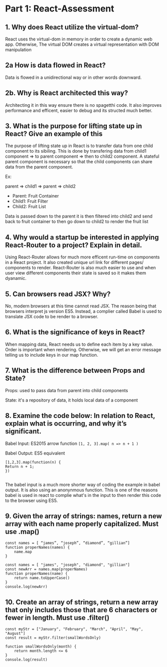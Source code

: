 # Part 1: React-Assessment
 
## 1. Why does React utilize the virtual-dom?
React uses the virtual-dom in memory in order to create a dynamic web app. Otherwise,
The virtual DOM creates a virtual representation with DOM manipulation
 
## 2a How is data flowed in React? 

Data is flowed in a unidirectional way or in other words downward.

## 2b. Why is React architected this way?
Architecting it in this way ensure there is no spagetthi code. It also improves performance and efficent, easier to debug and its structed much better.
 
## 3. What is the purpose for lifting state up in React? Give an example of this
The purpose of lifting state up in React is to transfer data from one child component to its sibiling. This is done by transfering data from child1 component => to parent component => then to child2 component. A stateful parent component is necessary so that the child components can share data from the parent component. 

Ex:

parent => child1 => parent => child2
- Parent: Fruit Container
- Child1: Fruit Filter
- Child2: Fruit List

Data is passed down to the parent it is then filtered into child2 and send back to fruit container to then go down to child2 to render the fruit list

 
## 4. Why would a startup be interested in applying React-Router to a project? Explain in detail.
Using React-Router allows for much more efficent run-time on components in a React project. It also created unique url link for different pages/ components to render. React-Router is also much easier to use and when user view different components their state is saved so it makes them dyanamic.

## 5. Can browsers read JSX? Why?
No, modern browsers at this time cannot read JSX. The reason being that browsers interpret js version ES5. Instead, a complier called Babel is used to translate JSX code to be render to a browser.
 
## 6. What is the significance of keys in React? 
When mapping data, React needs us to define each item by a key value. Order is important when rendering. Otherwise, we will get an error message telling us to include keys in our map function.
 
## 7. What is the difference between Props and State?
Props: used to pass data from parent into child components

State: it's a repository of data, it holds local data of a component
 
## 8. Examine the code below: In relation to React, explain what is occurring, and why it’s significant. 
 
Babel Input: ES2015 arrow function
`[1, 2, 3].map( n => n + 1 )`
 
Babel Output: ES5 equivalent
```
[1,2,3].map(function(n) {
Return n + 1;
})
 
```
The babel input is a much more shorter way of coding the example in babel output. It is also using an anonynmous function. This is one of the reasons babel is used in react to complie what's in the input to then render this code to the browser using ES5.

## 9. Given the array of strings: names, return a new array with each name properly capitalized. Must use .map() 
```
const names = [ “james”, “joseph”, “diamond”, “gillian”]
function properNames(names) {
    name.map
}
```


```
const names = [ "james", "joseph", "diamond", "gillian"]
const newArr = names.map(properNames)
function properNames(name) {
    return name.toUpperCase()
}
console.log(newArr)
```

 
## 10. Create an array of strings, return a new array that only includes those that are 6 characters or fewer in length. Must use .filter()

```
const myStr = ["January", "February", "March", "April", "May", "August"]
const result = myStr.filter(smallWordsOnly)

function smallWordsOnly(month) {
    return month.length <= 6
} 
console.log(result)
```

